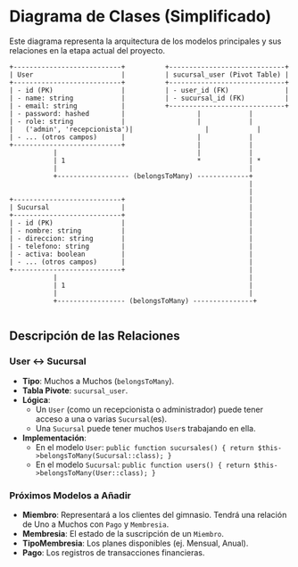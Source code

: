 # Diagrama de Clases (Simplificado)

Este diagrama representa la arquitectura de los modelos principales y sus relaciones en la etapa actual del proyecto.

```
+---------------------------+          +-----------------------------+
| User                      |          | sucursal_user (Pivot Table) |
+---------------------------+          +-----------------------------+
| - id (PK)                 |          | - user_id (FK)              |
| - name: string            |          | - sucursal_id (FK)          |
| - email: string           |          +-----------------------------+
| - password: hashed        |                  |            |
| - role: string            |                  |            |
|   ('admin', 'recepcionista')|                  |            |
| - ... (otros campos)      |                  |            |
+---------------------------+                  |            |
           |                                   |            |
           | 1                                 *            | *
           |                                                |
           +------------------ (belongsToMany) -------------+
                                                            |
                                                            |
+---------------------------+                               |
| Sucursal                  |                               |
+---------------------------+                               |
| - id (PK)                 |                               |
| - nombre: string          |                               |
| - direccion: string       |                               |
| - telefono: string        |                               |
| - activa: boolean         |                               |
| - ... (otros campos)      |                               |
+---------------------------+                               |
           |                                                |
           | 1                                              |
           |                                                |
           +----------------- (belongsToMany) ---------------+


```

## Descripción de las Relaciones

### User ↔ Sucursal

-   **Tipo**: Muchos a Muchos (`belongsToMany`).
-   **Tabla Pivote**: `sucursal_user`.
-   **Lógica**:
    -   Un `User` (como un recepcionista o administrador) puede tener acceso a una o varias `Sucursal`(es).
    -   Una `Sucursal` puede tener muchos `User`s trabajando en ella.
-   **Implementación**:
    -   En el modelo `User`: `public function sucursales() { return $this->belongsToMany(Sucursal::class); }`
    -   En el modelo `Sucursal`: `public function users() { return $this->belongsToMany(User::class); }`

### Próximos Modelos a Añadir

-   **Miembro**: Representará a los clientes del gimnasio. Tendrá una relación de Uno a Muchos con `Pago` y `Membresia`.
-   **Membresia**: El estado de la suscripción de un `Miembro`.
-   **TipoMembresia**: Los planes disponibles (ej. Mensual, Anual).
-   **Pago**: Los registros de transacciones financieras.
